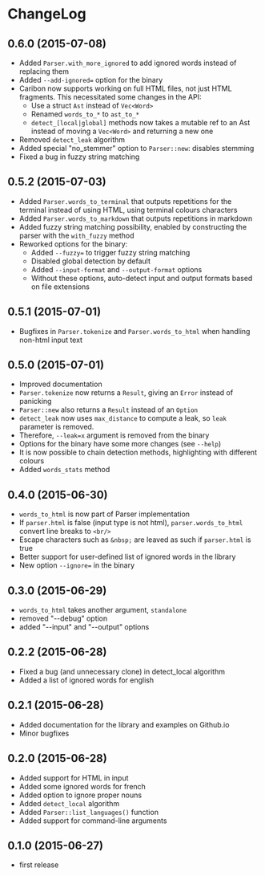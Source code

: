ChangeLog
=========

0.6.0 (2015-07-08)
------------------
* Added `Parser.with_more_ignored` to add ignored words instead of replacing them
* Added `--add-ignored=` option for the binary
* Caribon now supports working on full HTML files, not just HTML
  fragments. This necessitated some changes in the API:
   * Use a struct `Ast` instead of `Vec<Word>`
   * Renamed `words_to_*` to `ast_to_*`
   * `detect_[local|global]` methods now takes a mutable ref to an Ast
   instead of moving a `Vec<Word>` and returning a new one
* Removed `detect_leak` algorithm
* Added special "no_stemmer" option to `Parser::new`: disables
stemming
* Fixed a bug in fuzzy string matching



0.5.2 (2015-07-03)
------------------
* Added `Parser.words_to_terminal` that outputs repetitions for the
terminal instead of using HTML, using terminal colours characters
* Added `Parser.words_to_markdown` that outputs repetitions in
markdown
* Added fuzzy string matching possibility, enabled by constructing the
parser with the `with_fuzzy` method
* Reworked options for the binary:
  * Added `--fuzzy=` to trigger fuzzy string matching
  * Disabled global detection by default
  * Added `--input-format` and `--output-format` options
  * Without these options, auto-detect input and output formats based
    on file extensions

0.5.1 (2015-07-01)
------------------
* Bugfixes in `Parser.tokenize` and `Parser.words_to_html` when
  handling non-html input text

0.5.0 (2015-07-01)
------------------
* Improved documentation
* `Parser.tokenize` now returns a `Result`, giving an `Error` instead of
panicking
* `Parser::new` also returns a `Result` instead of an `Option`
* `detect_leak` now uses `max_distance` to compute a leak, so `leak`
parameter is removed.
* Therefore, `--leak=x` argument is removed from the binary
* Options for the binary have some more changes (see `--help`)
* It is now possible to chain detection methods, highlighting
with different colours
* Added `words_stats` method



0.4.0 (2015-06-30)
------------------
* `words_to_html` is now part of Parser implementation
* If `parser.html` is false (input type is not html),
  `parser.words_to_html` convert line breaks to `<br/>`
* Escape characters such as `&nbsp;` are leaved as such if
  `parser.html` is true
* Better support for user-defined list of ignored words in the library
* New option `--ignore=` in the binary
  

0.3.0 (2015-06-29)
------------------
* `words_to_html` takes another argument, `standalone`
* removed "--debug" option
* added "--input" and "--output" options

0.2.2 (2015-06-28)
------------------
* Fixed a bug (and unnecessary clone) in detect_local algorithm
* Added a list of ignored words for english

0.2.1 (2015-06-28)
------------------
* Added documentation for the library and examples on Github.io
* Minor bugfixes

0.2.0 (2015-06-28)
------------------
* Added support for HTML in input
* Added some ignored words for french
* Added option to ignore proper nouns
* Added `detect_local` algorithm
* Added `Parser::list_languages()` function
* Added support for command-line arguments

0.1.0 (2015-06-27)
------------------

* first release
